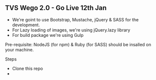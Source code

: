 TVS Wego 2.0 - Go Live 12th Jan
-------------------------------
- We're goint to use Bootstrap, Mustache, jQuery & SASS for the development. 
- For Lazy loading of images, we're using jQuery.lazy library
- For build package we're using Gulp

Pre-requisite: NodeJS (for npm) & Ruby (for SASS) should be insalled on your machine.

Steps
- Clone this repo
- 
